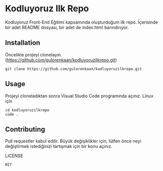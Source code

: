 # Kodluyoruz Ilk Repo
Kodluyoruz Front-End Eğitimi kapsamında oluşturduğum ilk repo. İçerisinde bir adet README dosyası, bir adet de index.html barındırıyor.
## Installation
Öncelikle projeyi clonelayın.
(https://github.com/gulorenkaan/kodluyoruzilkrepo.git)

`
git clone https://github.com/gulorenkaan/kodluyoruzilkrepo.git
`
## Usage
Projeyi cloneladıktan sonra Visual Studio Code programında açınız.
Linux için
```
cd kodluyoruzilkrepo
code .
```
## Contributing
Pull requestler kabul edilir. Büyük değişiklikler için, lütfen önce neyi değiştirmek istediğinizi tartışmak için bir konu açınız.

LICENSE

`MIT`








